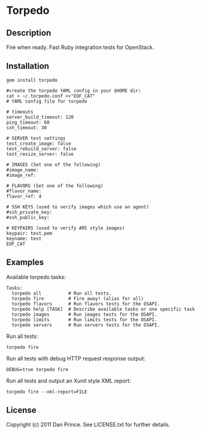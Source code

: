 Torpedo
=======

Description
-----------

Fire when ready. Fast Ruby integration tests for OpenStack.

Installation
------------

	gem install torpedo

	#create the torpedo YAML config in your $HOME dir:
    cat > ~/.torpedo.conf <<"EOF_CAT"
	# YAML config file for torpedo

	# timeouts
	server_build_timeout: 120
	ping_timeout: 60
	ssh_timeout: 30

	# SERVER test settings
	test_create_image: false
	test_rebuild_server: false
	test_resize_server: false

	# IMAGES (Set one of the following)
	#image_name:
	#image_ref:

	# FLAVORS (Set one of the following)
	#flavor_name: 
	flavor_ref: 4

	# SSH KEYS (used to verify images which use an agent)
	#ssh_private_key: 
	#ssh_public_key: 

	# KEYPAIRS (used to verify AMI style images)
	keypair: test.pem
	keyname: test
	EOF_CAT


Examples
--------

Available torpedo tasks:

	Tasks:
	  torpedo all          # Run all tests.
	  torpedo fire         # Fire away! (alias for all)
	  torpedo flavors      # Run flavors tests for the OSAPI.
	  torpedo help [TASK]  # Describe available tasks or one specific task
	  torpedo images       # Run images tests for the OSAPI.
	  torpedo limits       # Run limits tests for the OSAPI.
	  torpedo servers      # Run servers tests for the OSAPI.

Run all tests:

	torpedo fire

Run all tests with debug HTTP request response output:

	DEBUG=true torpedo fire

Run all tests and output an Xunit style XML report:

	torpedo fire --xml-report=FILE

License
-------
Copyright (c) 2011 Dan Prince. See LICENSE.txt for further details.
